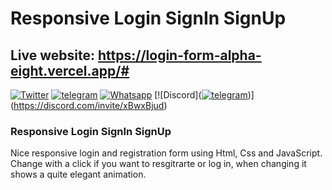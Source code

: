 # Responsive Login SignIn SignUp

## Live website: https://login-form-alpha-eight.vercel.app/#


[![Twitter](https://img.shields.io/twitter/url/https/github.com/nauvalazhar/bootstrap-5-login-page/.svg?style=social)](https://twitter.com/ShalemVajrapu) 
[![telegram](	https://img.shields.io/badge/Telegram-2CA5E0?style=for-the-badge&logo=telegram&logoColor=white)](https://t.me/Rajshalem)
[![Whatsapp](	https://img.shields.io/badge/WhatsApp-25D366?style=for-the-badge&logo=whatsapp&logoColor=white)](https://wa.me/qr/SLUF3BXNIKPYB1)
[![Discord]([![telegram](	https://img.shields.io/badge/Telegram-2CA5E0?style=for-the-badge&logo=telegram&logoColor=white)](https://t.me/Rajshalem))](https://discord.com/invite/xBwxBjud)




### Responsive Login SignIn SignUp
Nice responsive login and registration form using Html, Css and JavaScript. Change with a click if you want to resgitrarte or log in, when changing it shows a quite elegant animation.



